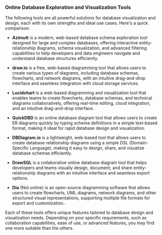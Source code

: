 ### Online Database Exploration and Visualization Tools

The following tools are all powerful solutions for database visualization and design, each with its own strengths and ideal use cases. Here's a quick comparison:

* **Azimutt** is a modern, web-based database schema exploration tool designed for large and complex databases, offering interactive entity-relationship diagrams, schema visualization, and advanced filtering capabilities to help developers and data engineers navigate and understand database structures efficiently.

* **draw.io** is a free, web-based diagramming tool that allows users to create various types of diagrams, including database schemas, flowcharts, and network diagrams, with an intuitive drag-and-drop interface and seamless integration with cloud storage services.

* **Lucidchart** is a web-based diagramming and visualization tool that enables teams to create flowcharts, database schemas, and technical diagrams collaboratively, offering real-time editing, cloud integration, and an intuitive drag-and-drop interface.

* **QuickDBD** is an online database diagram tool that allows users to create ER diagrams quickly by typing schema definitions in a simple text-based format, making it ideal for rapid database design and visualization.

* **DBDiagram.io** is a lightweight, web-based tool that allows users to create database relationship diagrams using a simple DSL (Domain-Specific Language), making it easy to design, share, and visualize database schemas efficiently.

* **DrawSQL** is a collaborative online database diagram tool that helps developers and teams visually design, document, and share entity-relationship diagrams with an intuitive interface and seamless export options.

* **Dia** (Not online) is an open-source diagramming software that allows users to create flowcharts, UML diagrams, network diagrams, and other structured visual representations, supporting multiple file formats for export and customization..

Each of these tools offers unique features tailored to database design and visualization needs. Depending on your specific requirements, such as collaboration capabilities, ease of use, or advanced features, you may find one more suitable than the others.